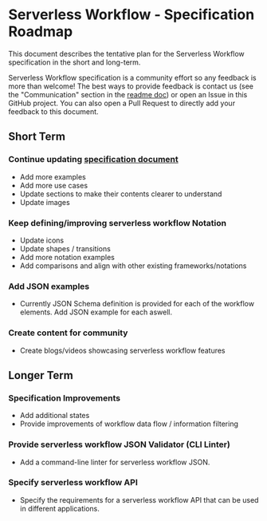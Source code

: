 # Serverless Workflow - Specification Roadmap

This document describes the tentative plan for the Serverless Workflow specification in the short and long-term. 

Serverless Workflow specification is a community effort so any feedback is more than welcome!
The best ways to provide feedback is contact us (see the "Communication" section in the [readme doc](readme.md))
or open an Issue in this GitHub project. You can also open a Pull Request to directly 
add your feedback to this document. 


## Short Term

### Continue updating [specification document](spec.md)
* Add more examples
* Add more use cases
* Update sections to make their contents clearer to understand
* Update images

### Keep defining/improving serverless workflow Notation
* Update icons
* Update shapes / transitions
* Add more notation examples
* Add comparisons and align with other existing frameworks/notations

### Add JSON examples
* Currently JSON Schema definition is provided for each of the workflow elements. Add JSON example for each aswell.

### Create content for community
* Create blogs/videos showcasing serverless workflow features

## Longer Term

### Specification Improvements
* Add additional states
* Provide improvements of workflow data flow / information filtering

### Provide serverless workflow JSON Validator (CLI Linter)
* Add a command-line linter for serverless workflow JSON.

### Specify serverless workflow API 
* Specify the requirements for a serverless workflow API that can be used in different applications.

